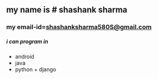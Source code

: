 ## my name is      # shashank sharma # 

### my email-id=shashanksharma580S@gmail.com

##### i can program in

- android
- java
- python + django
